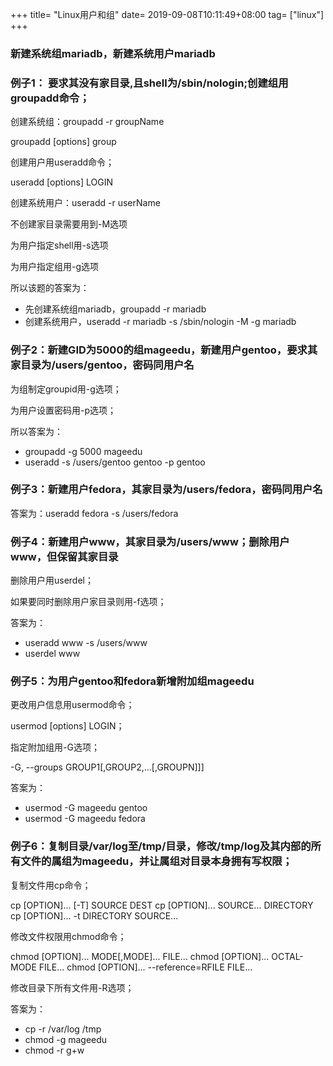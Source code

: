 +++
title= "Linux用户和组"
date= 2019-09-08T10:11:49+08:00
tag= ["linux"]
+++
### 新建系统组mariadb，新建系统用户mariadb
### 例子1： 要求其没有家目录,且shell为/sbin/nologin;创建组用groupadd命令；
创建系统组：groupadd -r groupName

groupadd [options] group

创建用户用useradd命令；

useradd [options] LOGIN

创建系统用户：useradd -r userName

不创建家目录需要用到-M选项

为用户指定shell用-s选项

为用户指定组用-g选项

所以该题的答案为：

* 先创建系统组mariadb，groupadd -r mariadb
* 创建系统用户，useradd -r mariadb -s /sbin/nologin -M -g mariadb

### 例子2：新建GID为5000的组mageedu，新建用户gentoo，要求其家目录为/users/gentoo，密码同用户名

为组制定groupid用-g选项；

为用户设置密码用-p选项；

所以答案为：

* groupadd -g 5000 mageedu
* useradd -s /users/gentoo gentoo -p gentoo

### 例子3：新建用户fedora，其家目录为/users/fedora，密码同用户名
答案为：useradd fedora -s /users/fedora

### 例子4：新建用户www，其家目录为/users/www；删除用户www，但保留其家目录

删除用户用userdel；

如果要同时删除用户家目录则用-f选项；

答案为：

* useradd www -s /users/www
* userdel www

### 例子5：为用户gentoo和fedora新增附加组mageedu

更改用户信息用usermod命令；

usermod [options] LOGIN；

指定附加组用-G选项；

-G, --groups GROUP1[,GROUP2,...[,GROUPN]]]

答案为：

* usermod -G mageedu gentoo
* usermod -G mageedu fedora 

### 例子6：复制目录/var/log至/tmp/目录，修改/tmp/log及其内部的所有文件的属组为mageedu，并让属组对目录本身拥有写权限；

复制文件用cp命令；

cp [OPTION]... [-T] SOURCE DEST
cp [OPTION]... SOURCE... DIRECTORY
cp [OPTION]... -t DIRECTORY SOURCE...

修改文件权限用chmod命令；

chmod [OPTION]... MODE[,MODE]... FILE...
chmod [OPTION]... OCTAL-MODE FILE...
chmod [OPTION]... --reference=RFILE FILE...

修改目录下所有文件用-R选项；

答案为：

* cp -r /var/log /tmp
* chmod -g mageedu
* chmod -r g+w 
